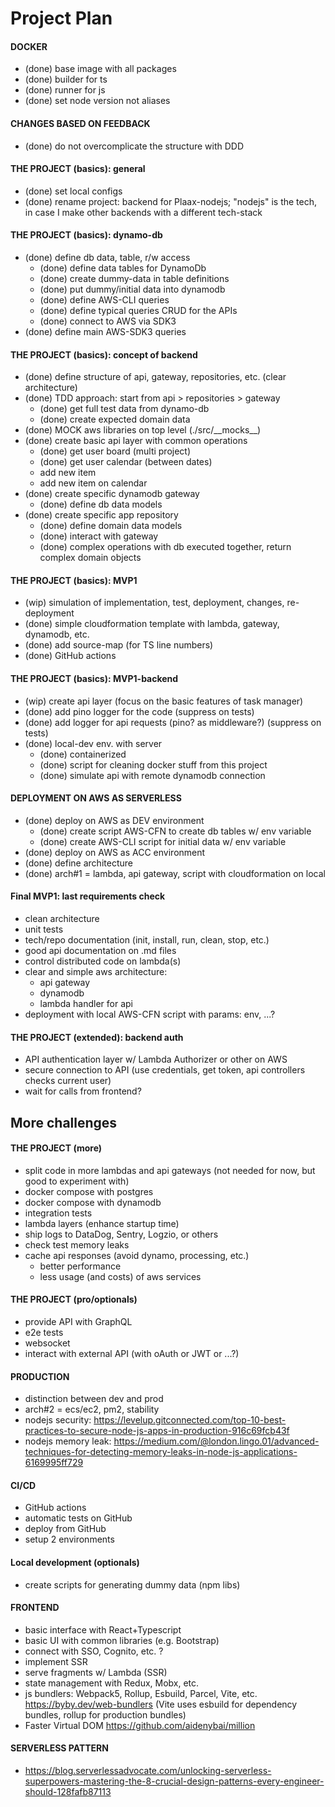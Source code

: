 # Project Plan

#### DOCKER
- (done) base image with all packages
- (done) builder for ts
- (done) runner for js
- (done) set node version not aliases

#### CHANGES BASED ON FEEDBACK
- (done) do not overcomplicate the structure with DDD

#### THE PROJECT (basics): general
- (done) set local configs
- (done) rename project: backend for Plaax-nodejs; "nodejs" is the tech, 
         in case I make other backends with a different tech-stack

#### THE PROJECT (basics): dynamo-db
- (done) define db data, table, r/w access
  - (done) define data tables for DynamoDb
  - (done) create dummy-data in table definitions
  - (done) put dummy/initial data into dynamodb
  - (done) define AWS-CLI queries
  - (done) define typical queries CRUD for the APIs
  - (done) connect to AWS via SDK3
- (done) define main AWS-SDK3 queries

#### THE PROJECT (basics): concept of backend
- (done) define structure of api, gateway, repositories, etc. (clear architecture)
- (done) TDD approach: start from api > repositories > gateway
  - (done) get full test data from dynamo-db
  - (done) create expected domain data
- (done) MOCK aws libraries on top level (./src/_\_mocks__)
- (done) create basic api layer with common operations
  - (done) get user board (multi project)
  - (done) get user calendar (between dates)
  - add new item
  - add new item on calendar
- (done) create specific dynamodb gateway
  - (done) define db data models
- (done) create specific app repository
  - (done) define domain data models
  - (done) interact with gateway
  - (done) complex operations with db executed together, return complex domain objects

#### THE PROJECT (basics): MVP1
- (wip) simulation of implementation, test, deployment, changes, re-deployment
- (done) simple cloudformation template with lambda, gateway, dynamodb, etc.
- (done) add source-map (for TS line numbers)
- (done) GitHub actions

#### THE PROJECT (basics): MVP1-backend
- (wip) create api layer (focus on the basic features of task manager)
- (done) add pino logger for the code (suppress on tests)
- (done) add logger for api requests (pino? as middleware?) (suppress on tests)
- (done) local-dev env. with server
  - (done) containerized
  - (done) script for cleaning docker stuff from this project
  - (done) simulate api with remote dynamodb connection

#### DEPLOYMENT ON AWS AS SERVERLESS
- (done) deploy on AWS as DEV environment
  - (done) create script AWS-CFN to create db tables w/ env variable
  - (done) create AWS-CLI script for initial data w/ env variable
- (done) deploy on AWS as ACC environment
- (done) define architecture
- (done) arch#1 = lambda, api gateway, script with cloudformation on local

#### Final MVP1: last requirements check
- clean architecture
- unit tests
- tech/repo documentation (init, install, run, clean, stop, etc.)
- good api documentation on .md files
- control distributed code on lambda(s)
- clear and simple aws architecture:
  - api gateway
  - dynamodb
  - lambda handler for api
- deployment with local AWS-CFN script with params: env, ...?

#### THE PROJECT (extended): backend auth
- API authentication layer w/ Lambda Authorizer or other on AWS
- secure connection to API (use credentials, get token, api controllers checks current user)
- wait for calls from frontend?



## More challenges

#### THE PROJECT (more)
- split code in more lambdas and api gateways (not needed for now, but good to experiment with)
- docker compose with postgres
- docker compose with dynamodb
- integration tests
- lambda layers (enhance startup time)
- ship logs to DataDog, Sentry, Logzio, or others
- check test memory leaks
- cache api responses (avoid dynamo, processing, etc.)
  - better performance
  - less usage (and costs) of aws services

#### THE PROJECT (pro/optionals)
- provide API with GraphQL
- e2e tests
- websocket
- interact with external API (with oAuth or JWT or ...?)

#### PRODUCTION
- distinction between dev and prod
- arch#2 = ecs/ec2, pm2, stability
- nodejs security: https://levelup.gitconnected.com/top-10-best-practices-to-secure-node-js-apps-in-production-916c69fcb43f
- nodejs memory leak: https://medium.com/@london.lingo.01/advanced-techniques-for-detecting-memory-leaks-in-node-js-applications-6169995ff729

#### CI/CD
- GitHub actions
- automatic tests on GitHub
- deploy from GitHub
- setup 2 environments

#### Local development (optionals)
- create scripts for generating dummy data (npm libs)

#### FRONTEND
- basic interface with React+Typescript
- basic UI with common libraries (e.g. Bootstrap)
- connect with SSO, Cognito, etc. ?
- implement SSR
- serve fragments w/ Lambda (SSR)
- state management with Redux, Mobx, etc.
- js bundlers: Webpack5, Rollup, Esbuild, Parcel, Vite, etc. https://byby.dev/web-bundlers
  (Vite uses esbuild for dependency bundles, rollup for production bundles)
- Faster Virtual DOM https://github.com/aidenybai/million


#### SERVERLESS PATTERN
- https://blog.serverlessadvocate.com/unlocking-serverless-superpowers-mastering-the-8-crucial-design-patterns-every-engineer-should-128fafb87113